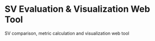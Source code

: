 # SV Evaluation & Visualization Web Tool
SV comparison, metric calculation and visualization web tool
